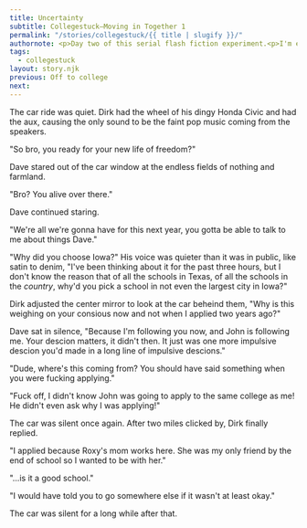 ```yaml
---
title: Uncertainty
subtitle: Collegestuck—Moving in Together 1
permalink: "/stories/collegestuck/{{ title | slugify }}/"
authornote: <p>Day two of this serial flash fiction experiment.<p>I'm enjoying the process so far, but I'm not sure how sustainable it is for me personally.</p><p>I'm planning on updating the home page for this series to look a bit nicer tommorow after I finish wednesday's entry.</p><p>Ta-ta for now gang!</p>
tags:
  - collegestuck
layout: story.njk
previous: Off to college
next:
---
```

The car ride was quiet. Dirk had the wheel of his dingy Honda Civic and had the aux, causing the only sound to be the faint pop music coming from the speakers.

"So bro, you ready for your new life of freedom?"

Dave stared out of the car window at the endless fields of nothing and farmland.

"Bro? You alive over there."

Dave continued staring.

"We're all we're gonna have for this next year, you gotta be able to talk to me about things Dave."

"Why did you choose Iowa?" His voice was quieter than it was in public, like satin to denim, "I've been thinking about it for the past three hours, but I don't know the reason that of all the schools in Texas, of all the schools in the *country*, why'd you pick a school in not even the largest city in Iowa?"

Dirk adjusted the center mirror to look at the car beheind them, "Why is this weighing on your consious now and not when I applied two years ago?"

Dave sat in silence, "Because I'm following you now, and John is following me. Your descion matters, it didn't then. It just was one more impulsive descion you'd made in a long line of impulsive descions."

"Dude, where's this coming from? You should have said something when you were fucking applying."

"Fuck off, I didn't know John was going to apply to the same college as me! He didn't even ask why I was applying!"

The car was silent once again. After two miles clicked by, Dirk finally replied.

"I applied because Roxy's mom works here. She was my only friend by the end of school so I wanted to be with her."

"&#x2026;is it a good school."

"I would have told you to go somewhere else if it wasn't at least okay."

The car was silent for a long while after that.

